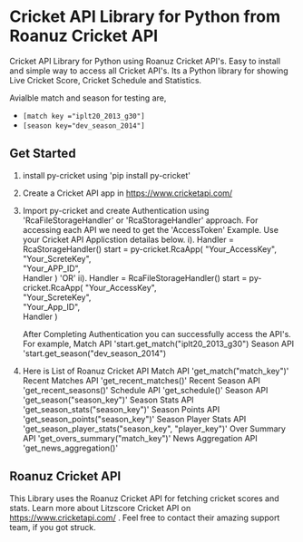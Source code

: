 # Cricket API Library for Python from Roanuz Cricket API
Cricket API Library for Python using Roanuz Cricket API's.  Easy to install and simple way to access all Cricket API's. Its a Python library for showing Live Cricket Score, Cricket Schedule and Statistics.

Avialble match and season for testing are,
* `[match key ="iplt20_2013_g30"]`
* `[season key="dev_season_2014"]`


## Get Started
1. install py-cricket using 'pip install py-cricket'

2. Create a Cricket API app in https://www.cricketapi.com/

3. Import py-cricket and create Authentication using 'RcaFileStorageHandler' or 'RcaStorageHandler' approach. For accessing each API     we need to get the 'AccessToken'
Example. Use your Cricket API Applicstion detailas below.
i). Handler = RcaStorageHandler()
    start = py-cricket.RcaApp(
               "Your_AccessKey", \
               "Your_ScreteKey", \
               "Your_APP_ID", \
               Handler
            )
'OR'
   ii). Handler = RcaFileStorageHandler()
        start = py-cricket.RcaApp(
                  "Your_AccessKey", \
                  "Your_ScreteKey", \
                  "Your_App_ID", \
                  Handler
               )
  
   After Completing Authentication you can successfully access the API's. For example,
   Match API 'start.get_match("iplt20_2013_g30")
   Season API 'start.get_season("dev_season_2014")

4. Here is List of Roanuz Cricket API
    Match API  'get_match("match_key")'
    Recent Matches API  'get_recent_matches()'
    Recent Season API  'get_recent_seasons()'
    Schedule API  'get_schedule()'
    Season API  'get_season("season_key")'
    Season Stats API  'get_season_stats("season_key")'
    Season Points API  'get_season_points("season_key")'
    Season Player Stats API  'get_season_player_stats("season_key", "player_key")'
    Over Summary API 'get_overs_summary("match_key")'
    News Aggregation API 'get_news_aggregation()'


## Roanuz Cricket API
This Library uses the Roanuz Cricket API for fetching cricket scores and stats. Learn more about Litzscore Cricket API on https://www.cricketapi.com/ . Feel free to contact their amazing support team, if you got struck.
